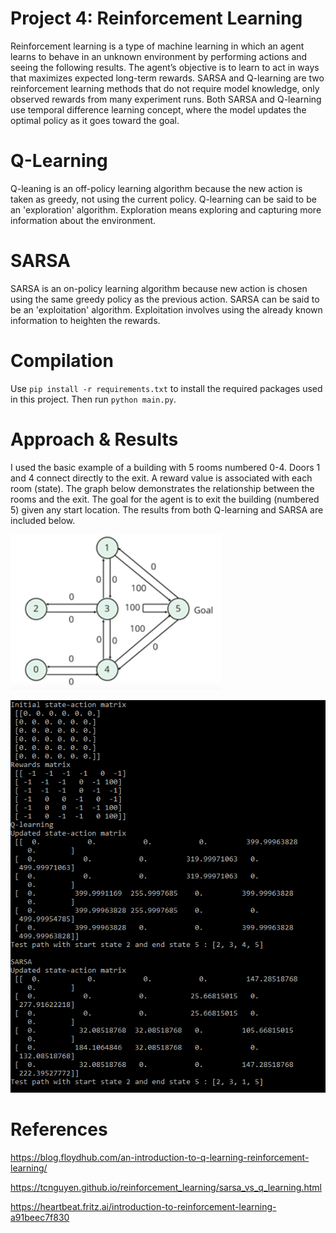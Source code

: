 # Project 4: Reinforcement Learning

Reinforcement learning is a type of machine learning in which an agent learns to behave in an unknown environment by performing actions and seeing the following results. 
The agent’s objective is to learn to act in ways that maximizes expected long-term rewards. 
SARSA and Q-learning are two reinforcement learning methods that do not require model knowledge, only observed rewards from many experiment runs.
Both SARSA and Q-learning use temporal difference learning concept, where the model updates the optimal policy as it goes toward the goal.

# Q-Learning
Q-leaning is an off-policy learning algorithm because the new action is taken as greedy, not using the current policy.
Q-learning can be said to be an 'exploration' algorithm.
Exploration means exploring and capturing more information about the environment.

# SARSA
SARSA is an on-policy learning algorithm because new action is chosen using the same greedy policy as the previous action.
SARSA can be said to be an 'exploitation' algorithm.
Exploitation involves using the already known information to heighten the rewards.

# Compilation
Use `pip install -r requirements.txt` to install the required packages used in this project. Then run `python main.py`.

# Approach & Results

I used the basic example of a building with 5 rooms numbered 0-4. 
Doors 1 and 4 connect directly to the exit.
A reward value is associated with each room (state). 
The graph below demonstrates the relationship between the rooms and the exit.
The goal for the agent is to exit the building (numbered 5) given any start location. 
The results from both Q-learning and SARSA are included below.

![graph](imgs/example_graph.png)

![result](imgs/result.PNG)

# References

https://blog.floydhub.com/an-introduction-to-q-learning-reinforcement-learning/

https://tcnguyen.github.io/reinforcement_learning/sarsa_vs_q_learning.html

https://heartbeat.fritz.ai/introduction-to-reinforcement-learning-a91beec7f830